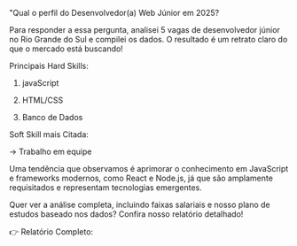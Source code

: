 "Qual o perfil do Desenvolvedor(a) Web Júnior em 2025?

Para responder a essa pergunta, analisei 5 vagas de desenvolvedor júnior no Rio Grande do Sul e compilei os dados. O resultado é um retrato claro do que o mercado está buscando!

Principais Hard Skills:

1. javaScript

2. HTML/CSS

3. Banco de Dados

Soft Skill mais Citada: 

-> Trabalho em equipe



Uma tendência que observamos é aprimorar o conhecimento em JavaScript e frameworks modernos, como React e Node.js, já que são amplamente requisitados e representam tecnologias emergentes. 

Quer ver a análise completa, incluindo faixas salariais e nosso plano de estudos baseado nos dados? Confira nosso relatório detalhado!

👉 Relatório Completo:
